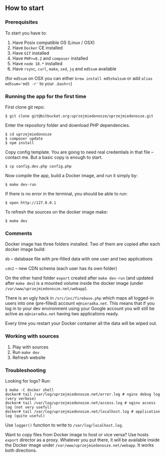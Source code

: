## How to start

### Prerequisites

To start you have to:

1. Have Posix compatible OS (Linux / OSX)
2. Have `Docker` CE installed
3. Have `GIT` installed
4. Have `PHP>=8.2` and `composer` installed
5. Have `node 18.*` installed
5. Have `rsync`, `curl`, `make`, `sed`, `jq` and `md5sum` available

(for `md5sum` on OSX you can either `brew install md5sha1sum` or add `alias md5sum='md5 -r'` to your `.bashrc`)

### Running the app for the first time

First clone git repo:

```
$ git clone git@bitbucket.org:uprzejmiedonosze/uprzejmiedonosze.git
```

Enter the repository folder and download PHP dependencies.

```
$ cd uprzejmiedonosze
$ composer update
$ npm install
```

Copy config template. You are going to need real credentials in that file – contact me. But a basic copy is enough to start.

```
$ cp config.dev.php config.php
```

Now compile the app, build a Docker image, and run it simply by:

```
$ make dev-run
```

If there is no error in the terminal, you should be able to run:

```
$ open http://127.0.0.1
```

To refresh the sources on the docker image make:

```
$ make dev
```

### Comments

Docker image has three folders installed. Two of them are copied after each docker image build:

`db` – database file with pre-filled data with one user and two applications

`cdn2` – new CDN schema (each user has its own folder)

On the other hand folder `export` created after `make dev-run` (and updated after `make dev`) is a mounted volume inside the docker image (under `/var/www/uprzejmiedonosze.net/webapp`).

There is an ugly hack in `/src/inc/firebase.php` which maps all logged-in users into one (pre-filled) account `e@nieradka.net`. This means that if you log in to your dev environment using your Google account you will still be active as `e@nieradka.net` having two applications ready.

Every time you restart your Docker container all the data will be wiped out.

### Working with sources

1. Play with sources
2. Run `make dev`
3. Refresh website

### Troubleshooting 

Looking for logs? Run:

```
$ make -C docker shell
docker# tail /var/log/uprzejmiedonosze.net/error.log # nginx debug log (very verbose)
docker# tail /var/log/uprzejmiedonosze.net/access.log # nginx access log (not very useful)
docker# tail /var/log/uprzejmiedonosze.net/localhost.log # application log (quite useful)
```

Use `logger()` function to write to `/var/log/localhost.log`.

Want to copy files from Docker image to host or vice versa? Use hosts `export` director as a proxy. Whatever you put there, it will be available inside the Docker image under `/var/www/uprzejmiedonosze.net/webapp`. It works both directions.